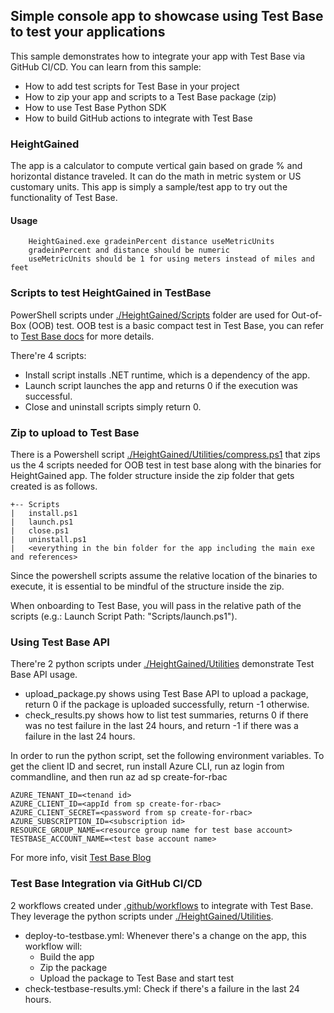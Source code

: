 ## Simple console app to showcase using Test Base to test your applications
This sample demonstrates how to integrate your app with Test Base via GitHub CI/CD. You can learn from this sample:
- How to add test scripts for Test Base in your project
- How to zip your app and scripts to a Test Base package (zip)
- How to use Test Base Python SDK
- How to build GitHub actions to integrate with Test Base
### HeightGained
The app is a calculator to compute vertical gain based on 
grade % and horizontal distance traveled. It can do the math
in metric system or US customary units. This app is simply a sample/test 
app to try out the functionality of Test Base.

#### Usage
```
    HeightGained.exe gradeinPercent distance useMetricUnits
    gradeinPercent and distance should be numeric
    useMetricUnits should be 1 for using meters instead of miles and feet
```

### Scripts to test HeightGained in TestBase
PowerShell scripts under [./HeightGained/Scripts](./HeightGained/Scripts) folder are used for Out-of-Box (OOB) test. OOB test is a basic compact test in Test Base, you can refer to [Test Base docs](https://docs.microsoft.com/en-us/microsoft-365/test-base/buildpackage?view=o365-worldwide) for more details.

There're 4 scripts:
- Install script installs .NET runtime, which is a dependency of the app.
- Launch script launches the app and returns 0 if the execution was successful. 
- Close and uninstall scripts simply return 0.

### Zip to upload to Test Base
There is a Powershell script [./HeightGained/Utilities/compress.ps1](./HeightGained/Utilities/compress.ps1) that zips us the 4 scripts needed
for OOB test in test base along with the binaries for HeightGained app. The 
folder structure inside the zip folder that gets created is as follows.

```
+-- Scripts
|   install.ps1
|   launch.ps1
|   close.ps1
|   uninstall.ps1
|   <everything in the bin folder for the app including the main exe and references>
```

Since the powershell scripts assume the relative location of the binaries to execute, it is 
essential to be mindful of the structure inside the zip.

When onboarding to Test Base, you will pass in the relative path of the scripts (e.g.:
Launch Script Path: "Scripts/launch.ps1").
    
### Using Test Base API
There're 2 python scripts under [./HeightGained/Utilities](./HeightGained/Utilities) demonstrate Test Base API usage.
- upload_package.py shows using Test Base API to upload a package, return 0 if the package is uploaded successfully, return -1 otherwise.
- check_results.py shows how to list test summaries,
returns 0 if there was no test failure in the last 24 hours, and return -1 if there was a failure in the last 24 hours.

In order to run the python script, set the following environment variables. To get the client ID and secret,
run install Azure CLI, run az login from commandline, and then run az ad sp create-for-rbac
```
AZURE_TENANT_ID=<tenand id>
AZURE_CLIENT_ID=<appId from sp create-for-rbac>
AZURE_CLIENT_SECRET=<password from sp create-for-rbac>
AZURE_SUBSCRIPTION_ID=<subscription id>
RESOURCE_GROUP_NAME=<resource group name for test base account>
TESTBASE_ACCOUNT_NAME=<test base account name>
```

For more info, visit [Test Base Blog](https://techcommunity.microsoft.com/t5/test-base-blog/test-base-for-microsoft-365-sdk-amp-apis-now-available/ba-p/2888698)
### Test Base Integration via GitHub CI/CD
2 workflows created under [.github/workflows](/.github/workflows) to integrate with Test Base. They leverage the python scripts under [./HeightGained/Utilities](./HeightGained/Utilities).
- deploy-to-testbase.yml: Whenever there's a change on the app, this workflow will:
    - Build the app
    - Zip the package
    - Upload the package to Test Base and start test
- check-testbase-results.yml: Check if there's a failure in the last 24 hours.
